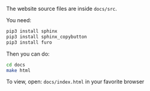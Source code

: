 
The website source files are inside `docs/src`.

You need:

```bash
pip3 install sphinx
pip3 install sphinx_copybutton
pip3 install furo
```

Then you can do:

```bash
cd docs
make html
```

To view, open: `docs/index.html` in your favorite browser

